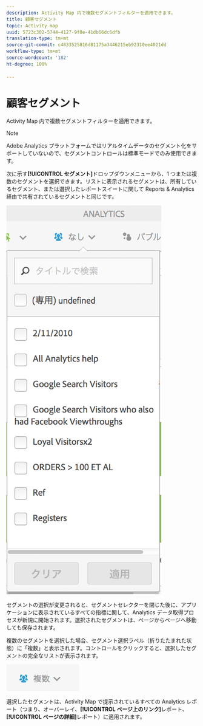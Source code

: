 ```yaml
---
description: Activity Map 内で複数セグメントフィルターを適用できます。
title: 顧客セグメント
topic: Activity map
uuid: 5723c302-5744-4127-9f8e-41db66dc6dfb
translation-type: tm+mt
source-git-commit: c4833525816d81175a3446215eb92310ee4021dd
workflow-type: tm+mt
source-wordcount: '182'
ht-degree: 100%

---
```



# 顧客セグメント

Activity Map 内で複数セグメントフィルターを適用できます。

>[!NOTE]
>
>Adobe Analytics プラットフォームではリアルタイムデータのセグメント化をサポートしていないので、セグメントコントロールは標準モードでのみ使用できます。

次に示す&#x200B;**[!UICONTROL セグメント]**&#x200B;ドロップダウンメニューから、1 つまたは複数のセグメントを選択できます。リストに表示されるセグメントは、所有しているセグメント、または選択したレポートスイートに関して Reports &amp; Analytics 経由で共有されているセグメントと同じです。

![](assets/segments.png)

セグメントの選択が変更されると、セグメントセレクターを閉じた後に、アプリケーションに表示されているすべての指標に関して、Analytics データ取得プロセスが新規に開始されます。選択されたセグメントは、ページからページへ移動しても保存されます。

複数のセグメントを選択した場合、セグメント選択ラベル（折りたたまれた状態）に「複数」と表示されます。コントロールをクリックすると、選択したセグメントの完全なリストが表示されます。

![](assets/two_segments.png)

選択したセグメントは、Activity Map で提示されているすべての Analytics レポート（つまり、オーバーレイ、**[!UICONTROL ページ上のリンク]**&#x200B;レポート、**[!UICONTROL ページの詳細]**&#x200B;レポート）に適用されます。
